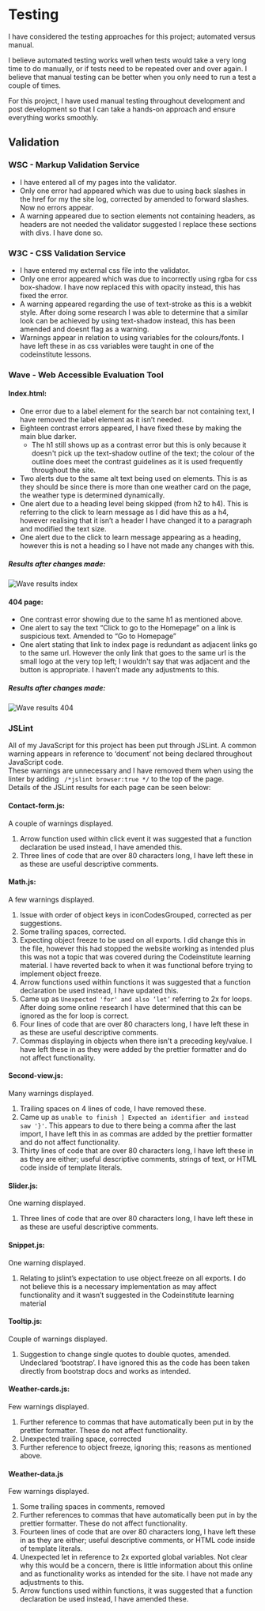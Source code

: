 # Testing

I have considered the testing approaches for this project; automated versus manual.

I believe automated testing works well when tests would take a very long time to do manually, or if tests need to be repeated over and over again. 
I believe that manual testing can be better when you only need to run a test a couple of times.

For this project, I have used manual testing throughout development and post development so that I can take a hands-on approach and ensure everything works smoothly.

## Validation 
### WSC - Markup Validation Service

* I have entered all of my pages into the validator. 
* Only one error had appeared which was due to using back slashes in the href for my the site log, corrected by amended to forward slashes.
Now no errors appear.
* A warning appeared due to section elements not containing headers, as headers are not needed the validator suggested I replace these sections with divs. I have done so.

### W3C - CSS Validation Service
* I have entered my external css file into the validator.
* Only one error appeared which was due to incorrectly using rgba for css box-shadow. I have now replaced this with opacity instead, this has fixed the error.
* A warning appeared regarding the use of text-stroke as this is a webkit style. After doing some research I was able to determine that a similar look can be achieved by using text-shadow instead, this has been amended and doesnt flag as a warning.
* Warnings appear in relation to using variables for the colours/fonts. I have left these in as css variables were taught in one of the codeinstitute lessons.

### Wave - Web Accessible Evaluation Tool
#### Index.html:
* One error due to a label element for the search bar not containing text, I have removed the label element as it isn’t needed.
* Eighteen contrast errors appeared, I have fixed these by making the main blue darker.
  * The h1 still shows up as a contrast error but this is only because it doesn't pick up the text-shadow outline of the text; the colour of the outline does meet the contrast guidelines as it is used frequently throughout the site. 
* Two alerts due to the same alt text being used on elements. This is as they should be since there is more than one weather card on the page, the weather type is determined dynamically. 
* One alert due to a heading level being skipped (from h2 to h4). This is referring to the click to learn message as I did have this as a h4, however realising that it isn’t a header I have changed it to a paragraph and modified the text size.
* One alert due to the click to learn message appearing as a heading, however this is not a heading so I have not made any changes with this.

##### Results after changes made: 

![Wave results index ](docs\readme-images\wave-results-index.png)

#### 404 page:
* One contrast error showing due to the same h1 as mentioned above.
* One alert to say the text “Click to go to the Homepage” on a link is suspicious text. Amended to “Go to Homepage” 
* One alert stating that link to index page is redundant as adjacent links go to the same url. However the only link that goes to the same url is the small logo at the very top left; I wouldn't say that was adjacent and the button is appropriate. I haven’t made any adjustments to this.

##### Results after changes made: 

![Wave results 404](docs\readme-images\wave-results-404.png)

### JSLint
All of my JavaScript for this project has been put through JSLint.
A common warning appears in reference to ‘document’ not being declared throughout JavaScript code. <br>These warnings are unnecessary and I have removed them when using the linter by adding
``` /*jslint browser:true */``` to the top of the page.<br>
Details of the JSLint results for each page can be seen below:

#### Contact-form.js: 
A couple of warnings displayed.
1) Arrow function used within click event it was suggested that a function declaration be used instead, I have amended this.
2) Three lines of code that are over 80 characters long, I have left these in as these are useful descriptive comments.

#### Math.js:
A few warnings displayed.
1. Issue with order of object keys in iconCodesGrouped, corrected as per suggestions.
2. Some trailing spaces, corrected.
3. Expecting object freeze to be used on all exports. I did change this in the file, however this had stopped the website working as intended plus this was not a topic that was covered during the Codeinstitute learning material. I have reverted back to when it was functional before trying to implement object freeze.
4. Arrow functions used within functions it was suggested that a function declaration be used instead, I have updated this.
5. Came up as ```Unexpected 'for' and also ‘let’``` referring to 2x for loops. After doing some online research I have determined that this can be ignored as the for loop is correct.
6. Four lines of code that are over 80 characters long, I have left these in as these are useful descriptive comments.
7. Commas displaying in objects when there isn't a preceding key/value. I have left these in as they were added by the prettier formatter and do not affect functionality.

#### Second-view.js:
Many warnings displayed.
1. Trailing spaces on 4 lines of code, I have removed these.
2. Came up as ```unable to finish ] Expected an identifier and instead saw '}'```. This appears to due to there being a comma after the last import, I have left this in as commas are added by the prettier formatter and do not affect functionality.
3. Thirty lines of code that are over 80 characters long, I have left these in as they are either; useful descriptive comments, strings of text, or HTML code inside of template literals.

#### Slider.js:
One warning displayed.
1. Three lines of code that are over 80 characters long, I have left these in as these are useful descriptive comments.

#### Snippet.js: 
One warning displayed.
1. Relating to jslint’s expectation to use object.freeze on all exports. I do not believe this is a necessary implementation as may affect functionality and it wasn’t suggested in the Codeinstitute learning material  

#### Tooltip.js: 
Couple of warnings displayed.
1. Suggestion to change single quotes to double quotes, amended.
Undeclared ‘bootstrap’. I have ignored this as the code has been taken directly from bootstrap docs and works as intended.

#### Weather-cards.js:
Few warnings displayed.
1. Further reference to commas that have automatically been put in by the prettier formatter. These do not affect functionality.
2. Unexpected trailing space, corrected
3. Further reference to object freeze, ignoring this; reasons as mentioned above. 

#### Weather-data.js
Few warnings displayed.
1. Some trailing spaces in comments, removed
2. Further references to commas that have automatically been put in by the prettier formatter. These do not affect functionality.
3. Fourteen lines of code that are over 80 characters long, I have left these in as they are either; useful descriptive comments, or HTML code inside of template literals.
4. Unexpected let in reference to 2x exported global variables. Not clear why this would be a concern, there is little information about this online and as functionality works as intended for the site. I have not made any adjustments to this.
5. Arrow functions used within functions, it was suggested that a function declaration be used instead, I have amended these.

